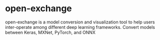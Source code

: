 # open-exchange
open-exchange is a model conversion and visualization tool to help users inter-operate among different deep learning frameworks. Convert models between Keras, MXNet, PyTorch, and ONNX
